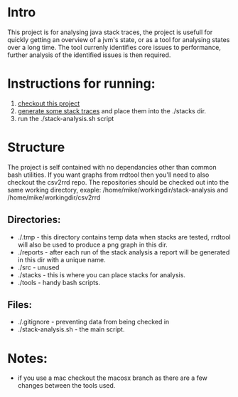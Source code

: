 # Intro
This project is for analysing java stack traces, the project is usefull for quickly getting an overview of a jvm's state, or as a tool for analysing states over a long time. The tool currenly identifies core issues to performance, further analysis of the identified issues is then required.

# Instructions for running:
1. [checkout this project](wiki/checkout-this-project)
2. [generate some stack traces](wiki/generate-stack-traces) and place them into the ./stacks dir.
3. run the ./stack-analysis.sh script

# Structure
The project is self contained with no dependancies other than common bash utilities. If you want graphs from rrdtool then you'll need to also checkout the csv2rrd repo.
The repositories should be checked out into the same working directory, exaple:
/home/mike/workingdir/stack-analysis
and
/home/mike/workingdir/csv2rrd

## Directories:
 - ./.tmp - this directory contains temp data when stacks are tested, rrdtool will also be used to produce a png graph in this dir.
 - ./reports - after each run of the stack analysis a report will be generated in this dir with a unique name.
 - ./src - unused
 - ./stacks - this is where you can place stacks for analysis.
 - ./tools - handy bash scripts.

## Files:
 - ./.gitignore - preventing data from being checked in
 - ./stack-analysis.sh - the main script.

# Notes:
- if you use a mac checkout the macosx branch as there are a few changes between the tools used.
